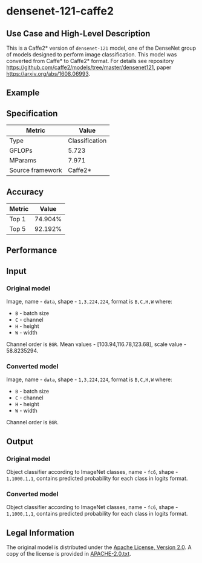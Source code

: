 # densenet-121-caffe2

## Use Case and High-Level Description

This is a Caffe2\* version of `densenet-121` model, one of the DenseNet
group of models designed to perform image classification. This model
was converted from Caffe\* to Caffe2\* format.
For details see repository <https://github.com/caffe2/models/tree/master/densenet121>,
paper <https://arxiv.org/abs/1608.06993>.

## Example

## Specification

| Metric            | Value         |
|-------------------|---------------|
| Type              | Classification|
| GFLOPs            | 5.723         |
| MParams           | 7.971         |
| Source framework  | Caffe2\*      |

## Accuracy

| Metric | Value |
| ------ | ----- |
| Top 1  | 74.904% |
| Top 5  | 92.192% |

## Performance

## Input

### Original model

Image, name - `data`,  shape - `1,3,224,224`, format is `B,C,H,W` where:

- `B` - batch size
- `C` - channel
- `H` - height
- `W` - width

Channel order is `BGR`.
Mean values - [103.94,116.78,123.68], scale value - 58.8235294.

### Converted model

Image, name - `data`,  shape - `1,3,224,224`, format is `B,C,H,W` where:

- `B` - batch size
- `C` - channel
- `H` - height
- `W` - width

Channel order is `BGR`.

## Output

### Original model

Object classifier according to ImageNet classes, name - `fc6`,  shape - `1,1000,1,1`, contains predicted
probability for each class in logits format.

### Converted model

Object classifier according to ImageNet classes, name - `fc6`,  shape - `1,1000,1,1`, contains predicted
probability for each class in logits format.

## Legal Information

The original model is distributed under the
[Apache License, Version 2.0](https://raw.githubusercontent.com/caffe2/models/master/LICENSE).
A copy of the license is provided in [APACHE-2.0.txt](../licenses/APACHE-2.0.txt).
